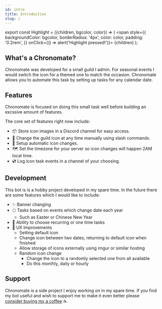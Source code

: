 ```yaml
---
id: intro
title: Introduction
slug: /
---
```


export const Highlight = ({children, bgcolor, color}) => (
  <span
    style={{
      backgroundColor: bgcolor,
      borderRadius: '4px',
      color: color,
      padding: '0.2rem',
    }}
    onClick={() => alert('Highlight pressed!')}>
    {children}
  </span>
);

## What's a Chronomate?

Chronomate was developed for a small guild I admin. For seasonal events I would switch the icon for a themed one to match the occasion. Chronomate allows you to automate this task by setting up tasks for any calendar date.

## Features

Chronomate is focused on doing this small task well before building an excssive amount of features.

The core set of features right now include:

- 📦 Store icon images in a Discord channel for easy access.
- 🦾 Change the guild icon at any time manually using slash commands.
- 📆 Setup automatic icon changes.
- 🗺️ Set the timezone for your server so icon changes will happen 2AM local time.
- 💿 Log icon task events in a channel of your choosing.

## Development

This bot is is a hobby project developed in my spare time. In the future there are some features which I would like to include:

- ✨ Banner changing
- 🌕 Tasks based on events which change date each year
    - Such as Easter or Chinese New Year
- 📣 Ability to choose recurring or one time tasks
- 🚀 UX Improvements
    - Setting default icon
    - Change icon between two dates, returning to default icon when finished
    - Allow storage of icons externally using imgur or similar hosting
    - Random icon change
        - Change the icon to a randomly selected one from all available
        - Do this monthly, daily or hourly


## Support
Chronomate is a side project I enjoy working on in my spare time.
If you find my bot useful and wish to support me to make it even better please [consider buying my a coffee](https://www.buymeacoffee.com/jloaus) ☕.
